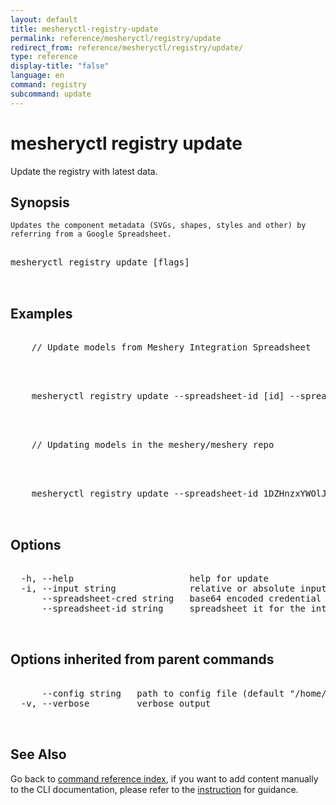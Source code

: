 ```yaml
---
layout: default
title: mesheryctl-registry-update
permalink: reference/mesheryctl/registry/update
redirect_from: reference/mesheryctl/registry/update/
type: reference
display-title: "false"
language: en
command: registry
subcommand: update
---
```


# mesheryctl registry update

Update the registry with latest data.

## Synopsis

`Updates the component metadata (SVGs, shapes, styles and other) by referring from a Google Spreadsheet.`
<pre class='codeblock-pre'>
<div class='codeblock'>
mesheryctl registry update [flags]

</div>
</pre> 

## Examples

<pre class='codeblock-pre'>
<div class='codeblock'>
	// Update models from Meshery Integration Spreadsheet

</div>
</pre> 

<pre class='codeblock-pre'>
<div class='codeblock'>
	mesheryctl registry update --spreadsheet-id [id] --spreadsheet-cred [base64 encoded spreadsheet credential] -i [path to the directory containing models].

</div>
</pre> 

<pre class='codeblock-pre'>
<div class='codeblock'>
	// Updating models in the meshery/meshery repo

</div>
</pre> 

<pre class='codeblock-pre'>
<div class='codeblock'>
	mesheryctl registry update --spreadsheet-id 1DZHnzxYWOlJ69Oguz4LkRVTFM79kC2tuvdwizOJmeMw --spreadsheet-cred $CRED

</div>
</pre> 

## Options

<pre class='codeblock-pre'>
<div class='codeblock'>
  -h, --help                      help for update
  -i, --input string              relative or absolute input path to the models directory (default "../server/meshmodel")
      --spreadsheet-cred string   base64 encoded credential to download the spreadsheet
      --spreadsheet-id string     spreadsheet it for the integration spreadsheet

</div>
</pre>

## Options inherited from parent commands

<pre class='codeblock-pre'>
<div class='codeblock'>
      --config string   path to config file (default "/home/admin-pc/.meshery/config.yaml")
  -v, --verbose         verbose output

</div>
</pre>

## See Also

Go back to [command reference index](/reference/mesheryctl/), if you want to add content manually to the CLI documentation, please refer to the [instruction](/project/contributing/contributing-cli#preserving-manually-added-documentation) for guidance.
